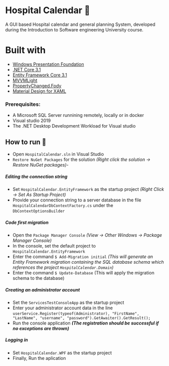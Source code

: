 # Hospital Calendar 🏥

A GUI based Hospital calendar and general planning System, developed during the Introduction to Software engineering University course.

# Built with
- [Windows Presentation Foundation](https://docs.microsoft.com/en-us/dotnet/framework/wpf/getting-started/introduction-to-wpf-in-vs)
- [.NET Core 3.1](https://dotnet.microsoft.com/download)
- [Entity Framework Core 3.1](https://docs.microsoft.com/en-us/ef/core/get-started/install/)
- [MVVMLight](https://www.nuget.org/packages/MvvmLightLibsStd10)
- [PropertyChanged.Fody](https://www.nuget.org/packages/PropertyChanged.Fody/)
- [Material Design for XAML](https://github.com/MaterialDesignInXAML/MaterialDesignInXamlToolkit)

### Prerequisites:
- A Microsoft SQL Server runnining remotely, locally or in docker
- Visual studio 2019
- The .NET Desktop Development Workload for Visual studio

## How to run 🚀

- Open `HospitalCalendar.sln` in Visual Studio
- `Restore NuGet Packages` for the solution *(Right click the solution -> Restore NuGet packages)*- 

##### Editing the connection string
- Set `HospitalCalendar.EntityFramework` as the startup project *(Right Click -> Set As Startup Project)*
- Provide your connection string to a server database in the file `HospitalCalendarDbContextFactory.cs` under the `DbContextOptionsBuilder`

##### Code first migration

- Open the `Package Manager Console` *(View -> Other Windows -> Package Manager Console)*
- In the console, set the default project to `HospitalCalendar.EntityFramework`
- Enter the command `$ Add-Migration initial` *(This will generate an Entity Framework migration containing the SQL database schema which references the project `HospitalCalendar.Domain`)*
- Enter the command `$ Update-Database` (This will apply the migration schema to the database)

##### Creating an administrator account
- Set the `ServicesTestConsoleApp` as the startup project
- Enter your administrator account data in the line `userService.Register(typeof(Administrator), "FirstName", "LastName", "username", "password").GetAwaiter().GetResult();`
- Run the console application ***(The registration should be successful if no exceptions are thrown)***

##### Logging in
- Set `HospitalCalendar.WPF` as the startup project
- Finally, Run the aplication